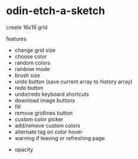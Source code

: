 # odin-etch-a-sketch

create 16x16 grid

features

* change grid size
* choose color
* random colors
* rainbow mode
* brush size
* undo button (save current array to history array)
* redo button
* undo/redo keyboard shortcuts
* download image buttons
* fill
* remove gridlines button
* custom color picker
* add/remove custom colors
* alternate tag on color hover
* warning if leaving or refreshing page
- opacity